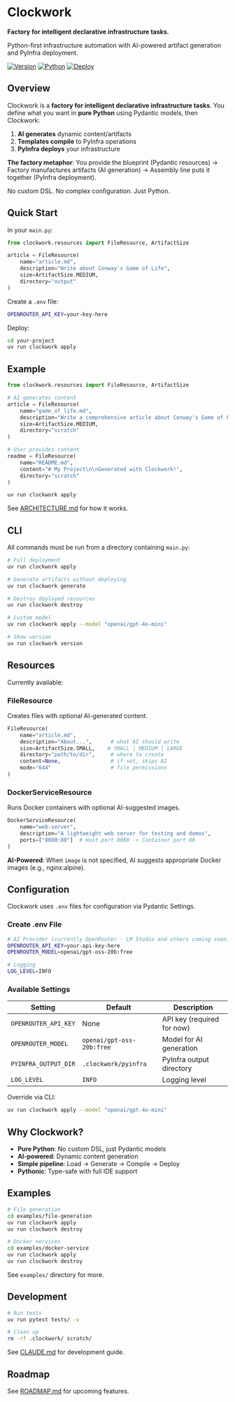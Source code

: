# Clockwork

**Factory for intelligent declarative infrastructure tasks.**

Python-first infrastructure automation with AI-powered artifact generation and PyInfra deployment.

[![Version](https://img.shields.io/badge/version-0.2.0-blue)](./pyproject.toml)
[![Python](https://img.shields.io/badge/python-3.12%2B-blue)](./pyproject.toml)
[![Deploy](https://img.shields.io/badge/deploy-PyInfra-orange)](https://pyinfra.com)

## Overview

Clockwork is a **factory for intelligent declarative infrastructure tasks**. You define what you want in **pure Python** using Pydantic models, then Clockwork:

1. **AI generates** dynamic content/artifacts
2. **Templates compile** to PyInfra operations
3. **PyInfra deploys** your infrastructure

**The factory metaphor**: You provide the blueprint (Pydantic resources) → Factory manufactures artifacts (AI generation) → Assembly line puts it together (PyInfra deployment).

No custom DSL. No complex configuration. Just Python.

## Quick Start

In your `main.py`:

```python
from clockwork.resources import FileResource, ArtifactSize

article = FileResource(
    name="article.md",
    description="Write about Conway's Game of Life",
    size=ArtifactSize.MEDIUM,
    directory="output"
)
```

Create a `.env` file:

```bash
OPENROUTER_API_KEY=your-key-here
```

Deploy:

```bash
cd your-project
uv run clockwork apply
```

## Example

```python
from clockwork.resources import FileResource, ArtifactSize

# AI generates content
article = FileResource(
    name="game_of_life.md",
    description="Write a comprehensive article about Conway's Game of Life",
    size=ArtifactSize.MEDIUM,
    directory="scratch"
)

# User provides content
readme = FileResource(
    name="README.md",
    content="# My Project\n\nGenerated with Clockwork!",
    directory="scratch"
)
```

```bash
uv run clockwork apply
```

See [ARCHITECTURE.md](./ARCHITECTURE.md) for how it works.

## CLI

All commands must be run from a directory containing `main.py`:

```bash
# Full deployment
uv run clockwork apply

# Generate artifacts without deploying
uv run clockwork generate

# Destroy deployed resources
uv run clockwork destroy

# Custom model
uv run clockwork apply --model "openai/gpt-4o-mini"

# Show version
uv run clockwork version
```

## Resources

Currently available:

### FileResource

Creates files with optional AI-generated content.

```python
FileResource(
    name="article.md",
    description="About...",      # what AI should write
    size=ArtifactSize.SMALL,    # SMALL | MEDIUM | LARGE
    directory="path/to/dir",     # where to create
    content=None,                # if set, skips AI
    mode="644"                   # file permissions
)
```

### DockerServiceResource

Runs Docker containers with optional AI-suggested images.

```python
DockerServiceResource(
    name="web-server",
    description="A lightweight web server for testing and demos",
    ports=["8080:80"]  # Host port 8080 -> Container port 80
)
```

**AI-Powered**: When `image` is not specified, AI suggests appropriate Docker images (e.g., nginx:alpine).

## Configuration

Clockwork uses `.env` files for configuration via Pydantic Settings.

### Create .env File

```bash
# AI Provider (currently OpenRouter - LM Studio and others coming soon)
OPENROUTER_API_KEY=your-api-key-here
OPENROUTER_MODEL=openai/gpt-oss-20b:free

# Logging
LOG_LEVEL=INFO
```

### Available Settings

| Setting | Default | Description |
|---------|---------|-------------|
| `OPENROUTER_API_KEY` | None | API key (required for now) |
| `OPENROUTER_MODEL` | `openai/gpt-oss-20b:free` | Model for AI generation |
| `PYINFRA_OUTPUT_DIR` | `.clockwork/pyinfra` | PyInfra output directory |
| `LOG_LEVEL` | `INFO` | Logging level |

Override via CLI:

```bash
uv run clockwork apply --model "openai/gpt-4o-mini"
```

## Why Clockwork?

- **Pure Python**: No custom DSL, just Pydantic models
- **AI-powered**: Dynamic content generation
- **Simple pipeline**: Load → Generate → Compile → Deploy
- **Pythonic**: Type-safe with full IDE support

## Examples

```bash
# File generation
cd examples/file-generation
uv run clockwork apply
uv run clockwork destroy

# Docker services
cd examples/docker-service
uv run clockwork apply
uv run clockwork destroy
```

See `examples/` directory for more.

## Development

```bash
# Run tests
uv run pytest tests/ -v

# Clean up
rm -rf .clockwork/ scratch/
```

See [CLAUDE.md](./CLAUDE.md) for development guide.

## Roadmap

See [ROADMAP.md](./ROADMAP.md) for upcoming features.

